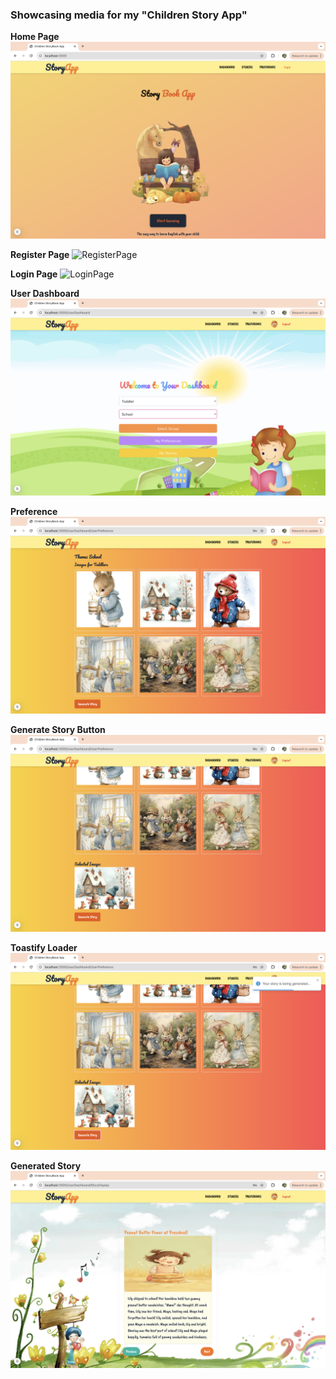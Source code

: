 ### Showcasing media for my **"Children Story App"**

**Home Page**
![HomePage](1.png)

**Register Page**
![RegisterPage](2.png)

**Login Page**
![LoginPage](3.png)

**User Dashboard**
![DashboardPage](4.png)

**Preference**
![PreferencePage](5.png)

**Generate Story Button**
![Button](6.png)

**Toastify Loader**
![Loader](7.png)

**Generated Story**
![StoriesPage](8.png)


